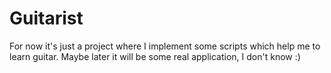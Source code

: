# Guitarist
For now it's just a project where I implement some scripts which help me to learn guitar. Maybe later it will be some real application, I don't know :)
